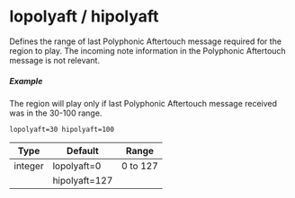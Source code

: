 # lopolyaft / hipolyaft

Defines the range of last Polyphonic Aftertouch message required for the region
to play. The incoming note information in the Polyphonic Aftertouch message is
not relevant.

##### Example

The region will play only if last Polyphonic Aftertouch message received was
in the 30-100 range.

```
lopolyaft=30 hipolyaft=100
```

| Type    | Default       | Range    |
| ---     | ---           | ---      |
| integer | lopolyaft=0   | 0 to 127 |
|         | hipolyaft=127 |          |

